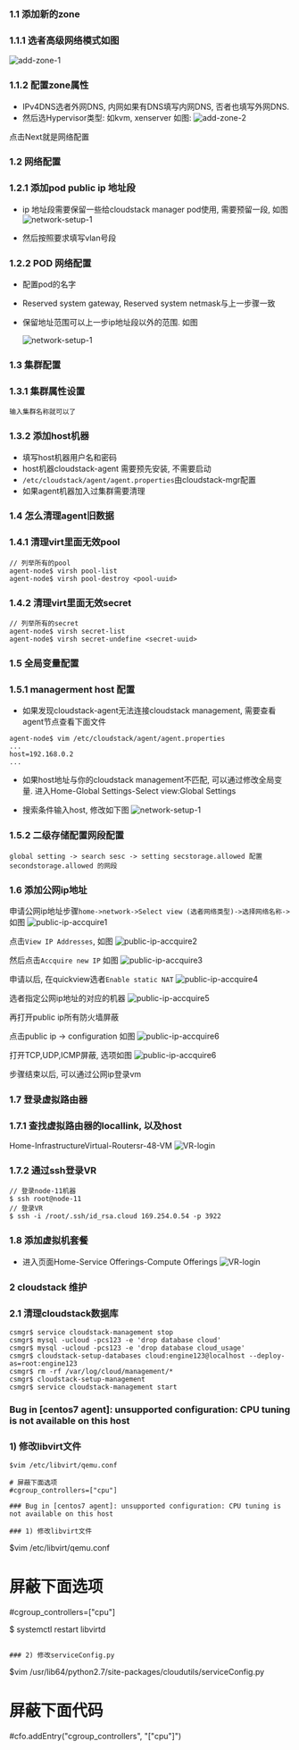 ### 1.1 添加新的zone

### 1.1.1 选者高级网络模式如图

   ![add-zone-1](png/add-zone-1.png)
### 1.1.2 配置zone属性

   - IPv4DNS选者外网DNS, 内网如果有DNS填写内网DNS, 否者也填写外网DNS.
   - 然后选Hypervisor类型: 如kvm, xenserver 如图:
   ![add-zone-2](png/add-zone-2.png)

   点击Next就是网络配置

### 1.2 网络配置

### 1.2.1 添加pod public ip 地址段
    
- ip 地址段需要保留一些给cloudstack manager pod使用, 需要预留一段, 如图
   ![network-setup-1](png/netwokr-setup-1.png)

- 然后按照要求填写vlan号段

### 1.2.2 POD 网络配置

- 配置pod的名字
- Reserved system gateway, Reserved system netmask与上一步骤一致
- 保留地址范围可以上一步ip地址段以外的范围. 如图

   ![network-setup-1](png/netwokr-setup-2.png)

### 1.3 集群配置

### 1.3.1 集群属性设置

    输入集群名称就可以了

### 1.3.2 添加host机器 

- 填写host机器用户名和密码
- host机器cloudstack-agent 需要预先安装, 不需要启动
- `/etc/cloudstack/agent/agent.properties`由cloudstack-mgr配置
- 如果agent机器加入过集群需要清理  

### 1.4 怎么清理agent旧数据

### 1.4.1 清理virt里面无效pool
```
// 列举所有的pool
agent-node$ virsh pool-list
agent-node$ virsh pool-destroy <pool-uuid>
``` 

### 1.4.2 清理virt里面无效secret

```
// 列举所有的secret
agent-node$ virsh secret-list
agent-node$ virsh secret-undefine <secret-uuid>
```

### 1.5 全局变量配置

### 1.5.1 managerment host 配置

  - 如果发现cloudstack-agent无法连接cloudstack management, 需要查看agent节点查看下面文件

```
agent-node$ vim /etc/cloudstack/agent/agent.properties
...
host=192.168.0.2
...
```

 - 如果host地址与你的cloudstack management不匹配, 可以通过修改全局变量. 进入Home-Global Settings-Select view:Global Settings

 - 搜索条件输入host, 修改如下图
   ![network-setup-1](png/global-setting-1.png)


### 1.5.2 二级存储配置网段配置

```
global setting -> search sesc -> setting secstorage.allowed 配置secondstorage.allowed 的网段
```

### 1.6 添加公网ip地址
   
   申请公网ip地址步骤`home->network->Select view (选者网络类型)->选择网络名称->`如图
   ![public-ip-accquire1](png/public-ip-1.png)

   点击`View IP Addresses`, 如图
   ![public-ip-accquire2](png/public-ip-2.png)

   然后点击`Accquire new IP` 如图
   ![public-ip-accquire3](png/public-ip-3.png)

   申请以后, 在quickview选者`Enable static NAT`
   ![public-ip-accquire4](png/public-ip-4.png)
   
   选者指定公网ip地址的对应的机器
   ![public-ip-accquire5](png/public-ip-5.png)

   再打开public ip所有防火墙屏蔽
   
   点击public ip -> configuration 如图
   ![public-ip-accquire6](png/public-ip-6-1.png)
   
   打开TCP,UDP,ICMP屏蔽, 选项如图
   ![public-ip-accquire6](png/public-ip-6-2.png)

   步骤结束以后, 可以通过公网ip登录vm 
    

### 1.7 登录虚拟路由器

### 1.7.1 查找虚拟路由器的locallink, 以及host

   Home-InfrastructureVirtual-Routersr-48-VM
   ![VR-login](png/vr-login-1.png)

### 1.7.2 通过ssh登录VR

```
// 登录node-11机器
$ ssh root@node-11
// 登录VR
$ ssh -i /root/.ssh/id_rsa.cloud 169.254.0.54 -p 3922
``` 

### 1.8 添加虚拟机套餐

- 进入页面Home-Service Offerings-Compute Offerings
  ![VR-login](png/vr-login-1.png)

### 2 cloudstack 维护

### 2.1 清理cloudstack数据库

```
csmgr$ service cloudstack-management stop
csmgr$ mysql -ucloud -pcs123 -e 'drop database cloud'
csmgr$ mysql -ucloud -pcs123 -e 'drop database cloud_usage'
csmgr$ cloudstack-setup-databases cloud:engine123@localhost --deploy-as=root:engine123
csmgr$ rm -rf /var/log/cloud/management/*
csmgr$ cloudstack-setup-management
csmgr$ service cloudstack-management start
```

### Bug in [centos7 agent]: unsupported configuration: CPU tuning is not available on this host

### 1) 修改libvirt文件
```
$vim /etc/libvirt/qemu.conf

# 屏蔽下面选项
#cgroup_controllers=["cpu"]

### Bug in [centos7 agent]: unsupported configuration: CPU tuning is not available on this host

### 1) 修改libvirt文件
```
$vim /etc/libvirt/qemu.conf

# 屏蔽下面选项
#cgroup_controllers=["cpu"]

$ systemctl restart libvirtd
``` 

### 2) 修改serviceConfig.py
```
$vim /usr/lib64/python2.7/site-packages/cloudutils/serviceConfig.py

# 屏蔽下面代码
#cfo.addEntry("cgroup_controllers", "[\"cpu\"]")
```
